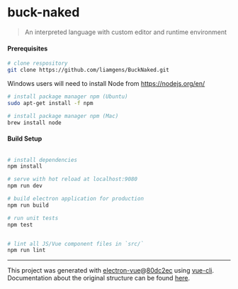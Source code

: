 # buck-naked

> An interpreted language with custom editor and runtime environment

#### Prerequisites

``` bash
# clone respository
git clone https://github.com/liamgens/BuckNaked.git

```
Windows users will need to install Node from https://nodejs.org/en/
``` bash
# install package manager npm (Ubuntu)
sudo apt-get install -f npm

# install package manager npm (Mac)
brew install node

```

#### Build Setup

``` bash

# install dependencies
npm install

# serve with hot reload at localhost:9080
npm run dev

# build electron application for production
npm run build

# run unit tests
npm test


# lint all JS/Vue component files in `src/`
npm run lint

```

---

This project was generated with [electron-vue](https://github.com/SimulatedGREG/electron-vue)@[80dc2ec](https://github.com/SimulatedGREG/electron-vue/tree/80dc2ece3425c558bfb2efbd57c3071e1b71be6d) using [vue-cli](https://github.com/vuejs/vue-cli). Documentation about the original structure can be found [here](https://simulatedgreg.gitbooks.io/electron-vue/content/index.html).

